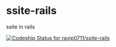 ssite-rails
===========

ssite in rails

[ ![Codeship Status for ravip0711/ssite-rails](https://www.codeship.io/projects/217e1070-122d-0132-84e9-46f13d1d30fd/status)](https://www.codeship.io/projects/33192)
